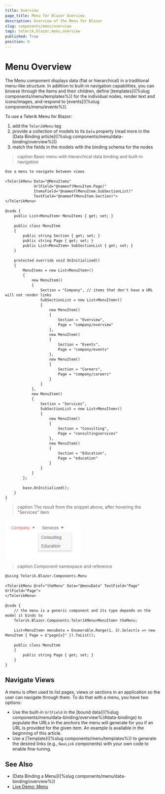 ```yaml
---
title: Overview
page_title: Menu for Blazor Overview
description: Overview of the Menu for Blazor
slug: components/menu/overview
tags: telerik,blazor,menu,overview
published: True
position: 0
---
```


# Menu Overview

The Menu component displays data (flat or hierarchical) in a traditional menu-like structure. In addition to built-in navigation capabilities, you can browse through the items and their children, define [templates]({%slug components/menu/templates%}) for the individual nodes, render text and icons/images, and respond to [events]({%slug components/menu/events%}).

To use a Telerik Menu for Blazor:

1. add the `TelerikMenu` tag
1. provide a collection of models to its `Data` property (read more in the [Data Binding article]({%slug components/menu/data-binding/overview%}))
1. match the fields in the models with the binding schema for the nodes

>caption Basic menu with hierarchical data binding and built-in navigation

````CSHTML
Use a menu to navigate between views

<TelerikMenu Data="@MenuItems"
             UrlField="@nameof(MenuItem.Page)"
             ItemsField="@nameof(MenuItem.SubSectionList)"
             TextField="@nameof(MenuItem.Section)">
</TelerikMenu>

@code {
    public List<MenuItem> MenuItems { get; set; }
    
    public class MenuItem
    {
        public string Section { get; set; }
        public string Page { get; set; }
        public List<MenuItem> SubSectionList { get; set; }
    }
    
    protected override void OnInitialized()
    {
        MenuItems = new List<MenuItem>()
        {
            new MenuItem()
            {
                Section = "Company", // items that don't have a URL will not render links
                SubSectionList = new List<MenuItem>()
                {
                    new MenuItem()
                    {
                        Section = "Overview",
                        Page = "company/overview"
                    },
                    new MenuItem()
                    {
                        Section = "Events",
                        Page = "company/events"
                    },
                    new MenuItem()
                    {
                        Section = "Careers",
                        Page = "company/careers"
                    }
                }
            },
            new MenuItem()
            {
                Section = "Services",
                SubSectionList = new List<MenuItem>()
                {
                    new MenuItem()
                    {
                        Section = "Consulting",
                        Page = "consultingservices"
                    },
                    new MenuItem()
                    {
                        Section = "Education",
                        Page = "education"
                    }
                }
            }
        };

        base.OnInitialized();
    }
}
````

>caption The result from the snippet above, after hovering the "Services" item

![](images/menu-overview.png)

>caption Component namespace and reference

````CSHTML
@using Telerik.Blazor.Components.Menu

<TelerikMenu @ref="theMenu" Data="@menuData" TextField="Page" UrlField="Page">
</TelerikMenu>

@code {
    // the menu is a generic component and its type depends on the model it binds to
    Telerik.Blazor.Components.TelerikMenu<MenuItem> theMenu;

    List<MenuItem> menuData = Enumerable.Range(1, 3).Select(x => new MenuItem { Page = $"page{x}" }).ToList();

    public class MenuItem
    {
        public string Page { get; set; }
    }
}
````


## Navigate Views

A menu is often used to list pages, views or sections in an application so the user can navigate through them. To do that with a menu, you have two options:

* Use the built-in `UrlField` in the [bound data]({%slug components/menu/data-binding/overview%}#data-bindings) to populate the URLs in the anchors the menu will generate for you if an URL is provided for the given item. An example is available in the beginning of this article.
* Use a [Template]({%slug components/menu/templates%}) to generate the desired links (e.g., `NavLink` components) with your own code to enable fine-tuning.


## See Also

  * [Data Binding a Menu]({%slug components/menu/data-binding/overview%})
  * [Live Demo: Menu](https://demos.telerik.com/blazor-ui/menu/index)

